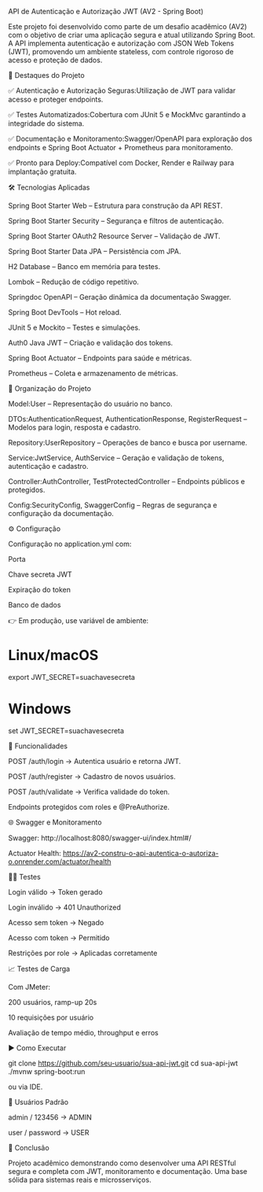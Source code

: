 API de Autenticação e Autorização JWT (AV2 - Spring Boot)

Este projeto foi desenvolvido como parte de um desafio acadêmico (AV2) com o objetivo de criar uma aplicação segura e atual utilizando Spring Boot. A API implementa autenticação e autorização com JSON Web Tokens (JWT), promovendo um ambiente stateless, com controle rigoroso de acesso e proteção de dados.

🚀 Destaques do Projeto

✅ Autenticação e Autorização Seguras:Utilização de JWT para validar acesso e proteger endpoints.

✅ Testes Automatizados:Cobertura com JUnit 5 e MockMvc garantindo a integridade do sistema.

✅ Documentação e Monitoramento:Swagger/OpenAPI para exploração dos endpoints e Spring Boot Actuator + Prometheus para monitoramento.

✅ Pronto para Deploy:Compatível com Docker, Render e Railway para implantação gratuita.

🛠️ Tecnologias Aplicadas

Spring Boot Starter Web – Estrutura para construção da API REST.

Spring Boot Starter Security – Segurança e filtros de autenticação.

Spring Boot Starter OAuth2 Resource Server – Validação de JWT.

Spring Boot Starter Data JPA – Persistência com JPA.

H2 Database – Banco em memória para testes.

Lombok – Redução de código repetitivo.

Springdoc OpenAPI – Geração dinâmica da documentação Swagger.

Spring Boot DevTools – Hot reload.

JUnit 5 e Mockito – Testes e simulações.

Auth0 Java JWT – Criação e validação dos tokens.

Spring Boot Actuator – Endpoints para saúde e métricas.

Prometheus – Coleta e armazenamento de métricas.

📂 Organização do Projeto

Model:User – Representação do usuário no banco.

DTOs:AuthenticationRequest, AuthenticationResponse, RegisterRequest – Modelos para login, resposta e cadastro.

Repository:UserRepository – Operações de banco e busca por username.

Service:JwtService, AuthService – Geração e validação de tokens, autenticação e cadastro.

Controller:AuthController, TestProtectedController – Endpoints públicos e protegidos.

Config:SecurityConfig, SwaggerConfig – Regras de segurança e configuração da documentação.

⚙️ Configuração

Configuração no application.yml com:

Porta

Chave secreta JWT

Expiração do token

Banco de dados

👉 Em produção, use variável de ambiente:

# Linux/macOS
export JWT_SECRET=suachavesecreta
# Windows
set JWT_SECRET=suachavesecreta

🔑 Funcionalidades

POST /auth/login → Autentica usuário e retorna JWT.

POST /auth/register → Cadastro de novos usuários.

POST /auth/validate → Verifica validade do token.

Endpoints protegidos com roles e @PreAuthorize.

🌐 Swagger e Monitoramento

Swagger: http://localhost:8080/swagger-ui/index.html#/

Actuator Health: https://av2-constru-o-api-autentica-o-autoriza-o.onrender.com/actuator/health

🧑‍💻 Testes

Login válido → Token gerado

Login inválido → 401 Unauthorized

Acesso sem token → Negado

Acesso com token → Permitido

Restrições por role → Aplicadas corretamente

📈 Testes de Carga

Com JMeter:

200 usuários, ramp-up 20s

10 requisições por usuário

Avaliação de tempo médio, throughput e erros

▶️ Como Executar

git clone https://github.com/seu-usuario/sua-api-jwt.git
cd sua-api-jwt
./mvnw spring-boot:run

ou via IDE.

👤 Usuários Padrão

admin / 123456 → ADMIN

user / password → USER

📌 Conclusão

Projeto acadêmico demonstrando como desenvolver uma API RESTful segura e completa com JWT, monitoramento e documentação. Uma base sólida para sistemas reais e microsserviços.
